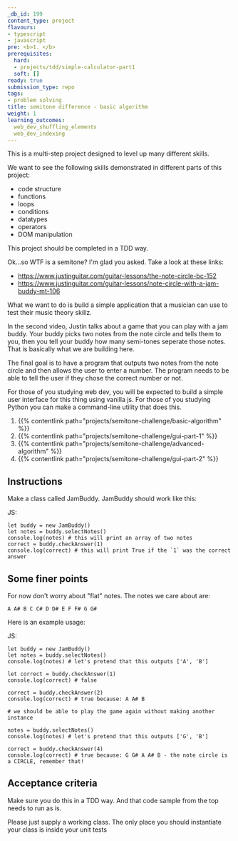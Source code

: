 ```yaml
---
_db_id: 199
content_type: project
flavours:
- typescript
- javascript
pre: <b>1. </b>
prerequisites:
  hard:
  - projects/tdd/simple-calculator-part1
  soft: []
ready: true
submission_type: repo
tags:
- problem solving
title: semitone difference - basic algorithm
weight: 1
learning_outcomes:  
  web_dev_shuffling_elements
  web_dev_indexing
---
```


This is a multi-step project designed to level up many different skills.

We want to see the following skills demonstrated in different parts of this project:

- code structure
- functions
- loops
- conditions
- datatypes
- operators
- DOM manipulation

This project should be completed in a TDD way.

Ok...so WTF is a semitone? I'm glad you asked. Take a look at these links:

- https://www.justinguitar.com/guitar-lessons/the-note-circle-bc-152
- https://www.justinguitar.com/guitar-lessons/note-circle-with-a-jam-buddy-mt-106

What we want to do is build a simple application that a musician can use to test their music theory skillz.

In the second video, Justin talks about a game that you can play with a jam buddy. Your buddy picks two notes from the note circle and tells them to you, then you tell your buddy how many semi-tones seperate those notes. That is basically what we are building here.

The final goal is to have a program that outputs two notes from the note circle and then allows the user to enter a number. The program needs to be able to tell the user if they chose the correct number or not.

For those of you studying web dev, you will be expected to build a simple user interface for this thing using vanilla js. For those of you studying Python you can make a command-line utility that does this.

1. {{% contentlink path="projects/semitone-challenge/basic-algorithm" %}}
2. {{% contentlink path="projects/semitone-challenge/gui-part-1" %}}
3. {{% contentlink path="projects/semitone-challenge/advanced-algorithm" %}}
4. {{% contentlink path="projects/semitone-challenge/gui-part-2" %}}

## Instructions

Make a class called JamBuddy. JamBuddy should work like this:

JS:

```
let buddy = new JamBuddy()
let notes = buddy.selectNotes()
console.log(notes) # this will print an array of two notes
correct = buddy.checkAnswer(1)
console.log(correct) # this will print True if the `1` was the correct answer
```

## Some finer points

For now don't worry about "flat" notes. The notes we care about are:

```
A A# B C C# D D# E F F# G G#
```

Here is an example usage:

JS:

```
let buddy = new JamBuddy()
let notes = buddy.selectNotes()
console.log(notes) # let's pretend that this outputs ['A', 'B']

let correct = buddy.checkAnswer(1)
console.log(correct) # false

correct = buddy.checkAnswer(2)
console.log(correct) # true because: A A# B

# we should be able to play the game again without making another instance

notes = buddy.selectNotes()
console.log(notes) # let's pretend that this outputs ['G', 'B']

correct = buddy.checkAnswer(4)
console.log(correct) # true because: G G# A A# B - the note circle is a CIRCLE, remember that!
```

## Acceptance criteria

Make sure you do this in a TDD way. And that code sample from the top needs to run as is.

Please just supply a working class. The only place you should instantiate your class is inside your unit tests